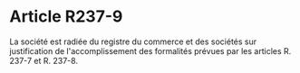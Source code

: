 # Article R237-9

La société est radiée du registre du commerce et des sociétés sur justification de l'accomplissement des formalités prévues par les articles R. 237-7 et R. 237-8.
